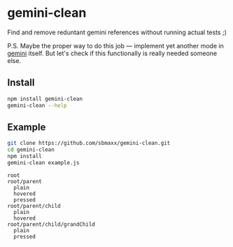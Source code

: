 # gemini-clean
Find and remove reduntant gemini references without running actual tests ;)

P.S. Maybe the proper way to do this job — implement yet another mode in [gemini](https://github.com/gemini-testing/gemini) itself.
But let's check if this functionally is really needed someone else.

## Install
```bash
npm install gemini-clean
gemini-clean --help
```

## Example
```bash
git clone https://github.com/sbmaxx/gemini-clean.git
cd gemini-clean
npm install
gemini-clean example.js
```

```
root
root/parent
  plain
  hovered
  pressed
root/parent/child
  plain
  hovered
root/parent/child/grandChild
  plain
  pressed
```
